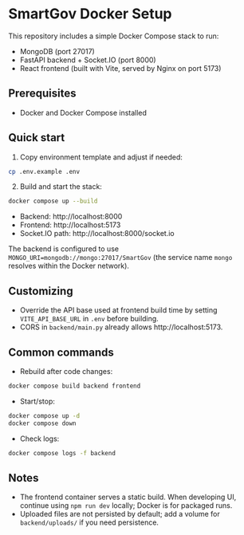 # SmartGov Docker Setup

This repository includes a simple Docker Compose stack to run:

- MongoDB (port 27017)
- FastAPI backend + Socket.IO (port 8000)
- React frontend (built with Vite, served by Nginx on port 5173)

## Prerequisites
- Docker and Docker Compose installed

## Quick start

1. Copy environment template and adjust if needed:

```bash
cp .env.example .env
```

2. Build and start the stack:

```bash
docker compose up --build
```

- Backend: http://localhost:8000
- Frontend: http://localhost:5173
- Socket.IO path: http://localhost:8000/socket.io

The backend is configured to use `MONGO_URI=mongodb://mongo:27017/SmartGov` (the service name `mongo` resolves within the Docker network).

## Customizing

- Override the API base used at frontend build time by setting `VITE_API_BASE_URL` in `.env` before building.
- CORS in `backend/main.py` already allows http://localhost:5173.

## Common commands

- Rebuild after code changes:
```bash
docker compose build backend frontend
```

- Start/stop:
```bash
docker compose up -d
docker compose down
```

- Check logs:
```bash
docker compose logs -f backend
```

## Notes
- The frontend container serves a static build. When developing UI, continue using `npm run dev` locally; Docker is for packaged runs.
- Uploaded files are not persisted by default; add a volume for `backend/uploads/` if you need persistence.
